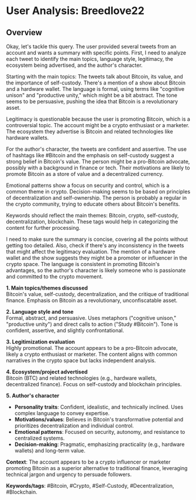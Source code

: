 # User Analysis: Breedlove22

## Overview

<think>
Okay, let's tackle this query. The user provided several tweets from an account and wants a summary with specific points. First, I need to analyze each tweet to identify the main topics, language style, legitimacy, the ecosystem being advertised, and the author's character.

Starting with the main topics: The tweets talk about Bitcoin, its value, and the importance of self-custody. There's a mention of a show about Bitcoin and a hardware wallet. The language is formal, using terms like "cognitive unison" and "productive unity," which might be a bit abstract. The tone seems to be persuasive, pushing the idea that Bitcoin is a revolutionary asset. 

Legitimacy is questionable because the user is promoting Bitcoin, which is a controversial topic. The account might be a crypto enthusiast or a marketer. The ecosystem they advertise is Bitcoin and related technologies like hardware wallets. 

For the author's character, the tweets are confident and assertive. The use of hashtags like #Bitcoin and the emphasis on self-custody suggest a strong belief in Bitcoin's value. The person might be a pro-Bitcoin advocate, possibly with a background in finance or tech. Their motivations are likely to promote Bitcoin as a store of value and a decentralized currency. 

Emotional patterns show a focus on security and control, which is a common theme in crypto. Decision-making seems to be based on principles of decentralization and self-ownership. The person is probably a regular in the crypto community, trying to educate others about Bitcoin's benefits.

Keywords should reflect the main themes: Bitcoin, crypto, self-custody, decentralization, blockchain. These tags would help in categorizing the content for further processing.

I need to make sure the summary is concise, covering all the points without getting too detailed. Also, check if there's any inconsistency in the tweets that might affect the legitimacy evaluation. The mention of a hardware wallet and the show suggests they might be a promoter or influencer in the crypto space. The language is consistent in promoting Bitcoin's advantages, so the author's character is likely someone who is passionate and committed to the crypto movement.
</think>

**1. Main topics/themes discussed**  
Bitcoin's value, self-custody, decentralization, and the critique of traditional finance. Emphasis on Bitcoin as a revolutionary, unconfiscatable asset.  

**2. Language style and tone**  
Formal, abstract, and persuasive. Uses metaphors ("cognitive unison," "productive unity") and direct calls to action ("Study #Bitcoin"). Tone is confident, assertive, and slightly confrontational.  

**3. Legitimization evaluation**  
Highly promotional. The account appears to be a pro-Bitcoin advocate, likely a crypto enthusiast or marketer. The content aligns with common narratives in the crypto space but lacks independent analysis.  

**4. Ecosystem/project advertised**  
Bitcoin (BTC) and related technologies (e.g., hardware wallets, decentralized finance). Focus on self-custody and blockchain principles.  

**5. Author's character**  
- **Personality traits**: Confident, idealistic, and technically inclined. Uses complex language to convey expertise.  
- **Motivations/values**: Believes in Bitcoin's transformative potential and prioritizes decentralization and individual control.  
- **Emotional patterns**: Focused on security, autonomy, and resistance to centralized systems.  
- **Decision-making**: Pragmatic, emphasizing practicality (e.g., hardware wallets) and long-term value.  

**Context**: The account appears to be a crypto influencer or marketer promoting Bitcoin as a superior alternative to traditional finance, leveraging technical jargon and urgency to persuade followers.  

**Keywords/tags**: #Bitcoin, #Crypto, #Self-Custody, #Decentralization, #Blockchain.